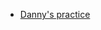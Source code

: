 - [Danny's practice](https://hdcola.github.io/BootCamp2025/vue/002.input-date-mask/danny/dist/index.html)
